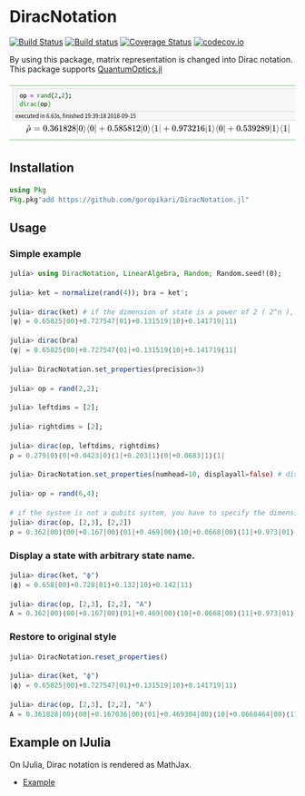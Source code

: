 # DiracNotation

[![Build Status](https://travis-ci.org/goropikari/DiracNotation.jl.svg?branch=master)](https://travis-ci.org/goropikari/DiracNotation.jl)
[![Build status](https://ci.appveyor.com/api/projects/status/fjmycb3eua297348?svg=true)](https://ci.appveyor.com/project/goropikari/diracnotation-jl)
[![Coverage Status](https://coveralls.io/repos/goropikari/DiracNotation.jl/badge.svg?branch=master&service=github)](https://coveralls.io/github/goropikari/DiracNotation.jl?branch=master)
[![codecov.io](http://codecov.io/github/goropikari/DiracNotation.jl/coverage.svg?branch=master)](http://codecov.io/github/goropikari/DiracNotation.jl?branch=master)

By using this package, matrix representation is changed into Dirac notation.
This package supports [QuantumOptics.jl](https://github.com/qojulia/QuantumOptics.jl)

![mathjax](examples/mathjax.png)

## Installation
```julia
using Pkg
Pkg.pkg"add https://github.com/goropikari/DiracNotation.jl"
```

## Usage
### Simple example
```julia
julia> using DiracNotation, LinearAlgebra, Random; Random.seed!(0);

julia> ket = normalize(rand(4)); bra = ket';

julia> dirac(ket) # if the dimension of state is a power of 2 ( 2^n ), it is interpreted as n-qubit system.
|ψ⟩ = 0.65825|00⟩+0.727547|01⟩+0.131519|10⟩+0.141719|11⟩

julia> dirac(bra)
⟨ψ| = 0.65825⟨00|+0.727547⟨01|+0.131519⟨10|+0.141719⟨11|

julia> DiracNotation.set_properties(precision=3)

julia> op = rand(2,2);

julia> leftdims = [2];

julia> rightdims = [2];

julia> dirac(op, leftdims, rightdims)
ρ = 0.279|0⟩⟨0|+0.0423|0⟩⟨1|+0.203|1⟩⟨0|+0.0683|1⟩⟨1|

julia> DiracNotation.set_properties(numhead=10, displayall=false) # display numhead terms

julia> op = rand(6,4);

# if the system is not a qubits system, you have to specify the dimensions explicitly.
julia> dirac(op, [2,3], [2,2])
ρ = 0.362|00⟩⟨00|+0.167|00⟩⟨01|+0.469|00⟩⟨10|+0.0668|00⟩⟨11|+0.973|01⟩⟨00|+0.655|01⟩⟨01|+0.0624|01⟩⟨10|+0.157|01⟩⟨11|+0.586|02⟩⟨00|+0.576|02⟩⟨01| +...
```


### Display a state with arbitrary state name.
```julia
julia> dirac(ket, "ϕ")
|ϕ⟩ = 0.658|00⟩+0.728|01⟩+0.132|10⟩+0.142|11⟩

julia> dirac(op, [2,3], [2,2], "A")
A = 0.362|00⟩⟨00|+0.167|00⟩⟨01|+0.469|00⟩⟨10|+0.0668|00⟩⟨11|+0.973|01⟩⟨00|+0.655|01⟩⟨01|+0.0624|01⟩⟨10|+0.157|01⟩⟨11|+0.586|02⟩⟨00|+0.576|02⟩⟨01| +...
```

### Restore to original style
```julia
julia> DiracNotation.reset_properties()

julia> dirac(ket, "ϕ")
|ϕ⟩ = 0.65825|00⟩+0.727547|01⟩+0.131519|10⟩+0.141719|11⟩

julia> dirac(op, [2,3], [2,2], "A")
A = 0.361828|00⟩⟨00|+0.167036|00⟩⟨01|+0.469304|00⟩⟨10|+0.0668464|00⟩⟨11|+0.973216|01⟩⟨00|+0.655448|01⟩⟨01|+0.0623676|01⟩⟨10|+0.156637|01⟩⟨11|+0.585812|02⟩⟨00|+0.575887|02⟩⟨01|+0.353129|02⟩⟨10|+0.605297|02⟩⟨11|+0.539289|10⟩⟨00|+0.868279|10⟩⟨01|+0.767602|10⟩⟨10|+0.135745|10⟩⟨11|+0.260036|11⟩⟨00|+0.9678|11⟩⟨01|+0.043141|11⟩⟨10|+0.838118|11⟩⟨11|+0.910047|12⟩⟨00|+0.76769|12⟩⟨01|+0.267985|12⟩⟨10|+0.914712|12⟩⟨11|
```


## Example on IJulia
On IJulia, Dirac notation is rendered as MathJax.

- [Example](http://nbviewer.jupyter.org/github/goropikari/DiracNotation.jl/blob/master/examples/example.ipynb)
